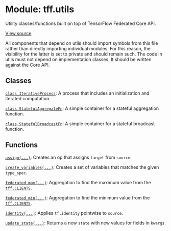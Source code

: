 <div itemscope itemtype="http://developers.google.com/ReferenceObject">
<meta itemprop="name" content="tff.utils" />
<meta itemprop="path" content="Stable" />
</div>

# Module: tff.utils

Utility classes/functions built on top of TensorFlow Federated Core API.

<a target="_blank" href="http://github.com/tensorflow/federated/tree/master/tensorflow_federated/python/core/utils/__init__.py">View
source</a>

<!-- Placeholder for "Used in" -->

All components that depend on utils should import symbols from this file rather
than directly importing individual modules. For this reason, the visibility for
the latter is set to private and should remain such. The code in utils must not
depend on implementation classes. It should be written against the Core API.

## Classes

[`class IterativeProcess`](../tff/utils/IterativeProcess.md): A process that
includes an initialization and iterated computation.

[`class StatefulAggregateFn`](../tff/utils/StatefulAggregateFn.md): A simple
container for a stateful aggregation function.

[`class StatefulBroadcastFn`](../tff/utils/StatefulBroadcastFn.md): A simple
container for a stateful broadcast function.

## Functions

[`assign(...)`](../tff/utils/assign.md): Creates an op that assigns `target`
from `source`.

[`create_variables(...)`](../tff/utils/create_variables.md): Creates a set of
variables that matches the given `type_spec`.

[`federated_max(...)`](../tff/utils/federated_max.md): Aggregation to find the
maximum value from the <a href="../tff.md#CLIENTS"><code>tff.CLIENTS</code></a>.

[`federated_min(...)`](../tff/utils/federated_min.md): Aggregation to find the
minimum value from the <a href="../tff.md#CLIENTS"><code>tff.CLIENTS</code></a>.

[`identity(...)`](../tff/utils/identity.md): Applies `tf.identity` pointwise to
`source`.

[`update_state(...)`](../tff/utils/update_state.md): Returns a new `state` with
new values for fields in `kwargs`.

